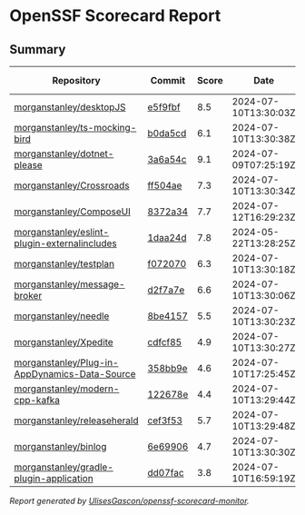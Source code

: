 # OpenSSF Scorecard Report

## Summary

| Repository | Commit | Score | Date | Score Delta | Report | StepSecurity |
| -- | -- | -- | -- | -- | -- | -- |
| [morganstanley/desktopJS](https://github.com/morganstanley/desktopJS) | [e5f9fbf](https://github.com/morganstanley/desktopJS/commit/e5f9fbf58dcf9e0908e9855e58c8bf55ea33e3f5) | 8.5 | 2024-07-10T13:30:03Z | 0 / [Details](https://kooltheba.github.io/openssf-scorecard-api-visualizer/#/projects/github.com/morganstanley/desktopJS/compare/dd2e6987cf874b002396a7dabe95028c5c503dd4/e5f9fbf58dcf9e0908e9855e58c8bf55ea33e3f5) | [View](https://kooltheba.github.io/openssf-scorecard-api-visualizer/#/projects/github.com/morganstanley/desktopJS/commit/e5f9fbf58dcf9e0908e9855e58c8bf55ea33e3f5) | [Fix it](https://app.stepsecurity.io/securerepo?repo=morganstanley/desktopJS) |
| [morganstanley/ts-mocking-bird](https://github.com/morganstanley/ts-mocking-bird) | [b0da5cd](https://github.com/morganstanley/ts-mocking-bird/commit/b0da5cdb8e2a473d2d910f103440a43430e465ca) | 6.1 | 2024-07-10T13:30:38Z | 0 / [Details](https://kooltheba.github.io/openssf-scorecard-api-visualizer/#/projects/github.com/morganstanley/ts-mocking-bird/compare/b0da5cdb8e2a473d2d910f103440a43430e465ca/b0da5cdb8e2a473d2d910f103440a43430e465ca) | [View](https://kooltheba.github.io/openssf-scorecard-api-visualizer/#/projects/github.com/morganstanley/ts-mocking-bird/commit/b0da5cdb8e2a473d2d910f103440a43430e465ca) | [Fix it](https://app.stepsecurity.io/securerepo?repo=morganstanley/ts-mocking-bird) |
| [morganstanley/dotnet-please](https://github.com/morganstanley/dotnet-please) | [3a6a54c](https://github.com/morganstanley/dotnet-please/commit/3a6a54c5f2791318eb33042154901c935ed80d93) | 9.1 | 2024-07-09T07:25:19Z | 0 / [Details](https://kooltheba.github.io/openssf-scorecard-api-visualizer/#/projects/github.com/morganstanley/dotnet-please/compare/9071ab5e05b448edb486944e4e00a58531e3ae4d/3a6a54c5f2791318eb33042154901c935ed80d93) | [View](https://kooltheba.github.io/openssf-scorecard-api-visualizer/#/projects/github.com/morganstanley/dotnet-please/commit/3a6a54c5f2791318eb33042154901c935ed80d93) | [Fix it](https://app.stepsecurity.io/securerepo?repo=morganstanley/dotnet-please) |
| [morganstanley/Crossroads](https://github.com/morganstanley/Crossroads) | [ff504ae](https://github.com/morganstanley/Crossroads/commit/ff504ae5dc3cefe434ca561428a020ca10afe48e) | 7.3 | 2024-07-10T13:30:34Z | 0 / [Details](https://kooltheba.github.io/openssf-scorecard-api-visualizer/#/projects/github.com/morganstanley/Crossroads/compare/7b7d11397db23e67b55782cf60812e0f4c7507c8/ff504ae5dc3cefe434ca561428a020ca10afe48e) | [View](https://kooltheba.github.io/openssf-scorecard-api-visualizer/#/projects/github.com/morganstanley/Crossroads/commit/ff504ae5dc3cefe434ca561428a020ca10afe48e) | [Fix it](https://app.stepsecurity.io/securerepo?repo=morganstanley/Crossroads) |
| [morganstanley/ComposeUI](https://github.com/morganstanley/ComposeUI) | [8372a34](https://github.com/morganstanley/ComposeUI/commit/8372a34316af9315290df7e238c94bb13949d10d) | 7.7 | 2024-07-12T16:29:23Z | 0 / [Details](https://kooltheba.github.io/openssf-scorecard-api-visualizer/#/projects/github.com/morganstanley/ComposeUI/compare/ddecc55ae9af2dcf273ab01da201e16a20fd6d1e/8372a34316af9315290df7e238c94bb13949d10d) | [View](https://kooltheba.github.io/openssf-scorecard-api-visualizer/#/projects/github.com/morganstanley/ComposeUI/commit/8372a34316af9315290df7e238c94bb13949d10d) | [Fix it](https://app.stepsecurity.io/securerepo?repo=morganstanley/ComposeUI) |
| [morganstanley/eslint-plugin-externalincludes](https://github.com/morganstanley/eslint-plugin-externalincludes) | [1daa24d](https://github.com/morganstanley/eslint-plugin-externalincludes/commit/1daa24d376075c08ff6c76142724cfc523026dfc) | 7.8 | 2024-05-22T13:28:25Z | 0 / [Details](https://kooltheba.github.io/openssf-scorecard-api-visualizer/#/projects/github.com/morganstanley/eslint-plugin-externalincludes/compare/1daa24d376075c08ff6c76142724cfc523026dfc/1daa24d376075c08ff6c76142724cfc523026dfc) | [View](https://kooltheba.github.io/openssf-scorecard-api-visualizer/#/projects/github.com/morganstanley/eslint-plugin-externalincludes/commit/1daa24d376075c08ff6c76142724cfc523026dfc) | [Fix it](https://app.stepsecurity.io/securerepo?repo=morganstanley/eslint-plugin-externalincludes) |
| [morganstanley/testplan](https://github.com/morganstanley/testplan) | [f072070](https://github.com/morganstanley/testplan/commit/f072070250c8949500c90abf65afecbb0d3cdbb9) | 6.3 | 2024-07-10T13:30:18Z | 0 / [Details](https://kooltheba.github.io/openssf-scorecard-api-visualizer/#/projects/github.com/morganstanley/testplan/compare/5a1e45e1b16810feab863b3918d6c12be508da96/f072070250c8949500c90abf65afecbb0d3cdbb9) | [View](https://kooltheba.github.io/openssf-scorecard-api-visualizer/#/projects/github.com/morganstanley/testplan/commit/f072070250c8949500c90abf65afecbb0d3cdbb9) | [Fix it](https://app.stepsecurity.io/securerepo?repo=morganstanley/testplan) |
| [morganstanley/message-broker](https://github.com/morganstanley/message-broker) | [d2f7a7e](https://github.com/morganstanley/message-broker/commit/d2f7a7e3c5fbe01c5ae237174ef91477f10d118d) | 6.6 | 2024-07-10T13:30:06Z | 0 / [Details](https://kooltheba.github.io/openssf-scorecard-api-visualizer/#/projects/github.com/morganstanley/message-broker/compare/f57e10a2f38ec70f1c5b54791c97e472b38f79a3/d2f7a7e3c5fbe01c5ae237174ef91477f10d118d) | [View](https://kooltheba.github.io/openssf-scorecard-api-visualizer/#/projects/github.com/morganstanley/message-broker/commit/d2f7a7e3c5fbe01c5ae237174ef91477f10d118d) | [Fix it](https://app.stepsecurity.io/securerepo?repo=morganstanley/message-broker) |
| [morganstanley/needle](https://github.com/morganstanley/needle) | [8be4157](https://github.com/morganstanley/needle/commit/8be415743c390ade27ad92cde18f17cbc486701d) | 5.5 | 2024-07-10T13:30:23Z | 0 / [Details](https://kooltheba.github.io/openssf-scorecard-api-visualizer/#/projects/github.com/morganstanley/needle/compare/8be415743c390ade27ad92cde18f17cbc486701d/8be415743c390ade27ad92cde18f17cbc486701d) | [View](https://kooltheba.github.io/openssf-scorecard-api-visualizer/#/projects/github.com/morganstanley/needle/commit/8be415743c390ade27ad92cde18f17cbc486701d) | [Fix it](https://app.stepsecurity.io/securerepo?repo=morganstanley/needle) |
| [morganstanley/Xpedite](https://github.com/morganstanley/Xpedite) | [cdfcf85](https://github.com/morganstanley/Xpedite/commit/cdfcf85b8c5099d2f7a6f59b47536732a45ac00b) | 4.9 | 2024-07-10T13:30:27Z | 0 / [Details](https://kooltheba.github.io/openssf-scorecard-api-visualizer/#/projects/github.com/morganstanley/Xpedite/compare/306e8801884d0838d8cd77ed3bd4991da71b7c85/cdfcf85b8c5099d2f7a6f59b47536732a45ac00b) | [View](https://kooltheba.github.io/openssf-scorecard-api-visualizer/#/projects/github.com/morganstanley/Xpedite/commit/cdfcf85b8c5099d2f7a6f59b47536732a45ac00b) | [Fix it](https://app.stepsecurity.io/securerepo?repo=morganstanley/Xpedite) |
| [morganstanley/Plug-in-AppDynamics-Data-Source](https://github.com/morganstanley/Plug-in-AppDynamics-Data-Source) | [358bb9e](https://github.com/morganstanley/Plug-in-AppDynamics-Data-Source/commit/358bb9ebe57ece961be43b43130789f15a48d5fe) | 4.6 | 2024-07-10T17:25:45Z | 0.5 / [Details](https://kooltheba.github.io/openssf-scorecard-api-visualizer/#/projects/github.com/morganstanley/Plug-in-AppDynamics-Data-Source/compare/6c9ddd879187f222114050a4837c0e74d1cbaef9/358bb9ebe57ece961be43b43130789f15a48d5fe) | [View](https://kooltheba.github.io/openssf-scorecard-api-visualizer/#/projects/github.com/morganstanley/Plug-in-AppDynamics-Data-Source/commit/358bb9ebe57ece961be43b43130789f15a48d5fe) | [Fix it](https://app.stepsecurity.io/securerepo?repo=morganstanley/Plug-in-AppDynamics-Data-Source) |
| [morganstanley/modern-cpp-kafka](https://github.com/morganstanley/modern-cpp-kafka) | [122678e](https://github.com/morganstanley/modern-cpp-kafka/commit/122678e881de94721458fd948f38e65366b68689) | 4.4 | 2024-07-10T13:29:44Z | 0 / [Details](https://kooltheba.github.io/openssf-scorecard-api-visualizer/#/projects/github.com/morganstanley/modern-cpp-kafka/compare/122678e881de94721458fd948f38e65366b68689/122678e881de94721458fd948f38e65366b68689) | [View](https://kooltheba.github.io/openssf-scorecard-api-visualizer/#/projects/github.com/morganstanley/modern-cpp-kafka/commit/122678e881de94721458fd948f38e65366b68689) | [Fix it](https://app.stepsecurity.io/securerepo?repo=morganstanley/modern-cpp-kafka) |
| [morganstanley/releaseherald](https://github.com/morganstanley/releaseherald) | [cef3f53](https://github.com/morganstanley/releaseherald/commit/cef3f533b03f551ff0b68c7f9856f21008146d5d) | 5.7 | 2024-07-10T13:29:48Z | 0 / [Details](https://kooltheba.github.io/openssf-scorecard-api-visualizer/#/projects/github.com/morganstanley/releaseherald/compare/cef3f533b03f551ff0b68c7f9856f21008146d5d/cef3f533b03f551ff0b68c7f9856f21008146d5d) | [View](https://kooltheba.github.io/openssf-scorecard-api-visualizer/#/projects/github.com/morganstanley/releaseherald/commit/cef3f533b03f551ff0b68c7f9856f21008146d5d) | [Fix it](https://app.stepsecurity.io/securerepo?repo=morganstanley/releaseherald) |
| [morganstanley/binlog](https://github.com/morganstanley/binlog) | [6e69906](https://github.com/morganstanley/binlog/commit/6e699068aeacd46e1de48121abdb398ae2256652) | 4.7 | 2024-07-10T13:30:30Z | 0 | [View](https://kooltheba.github.io/openssf-scorecard-api-visualizer/#/projects/github.com/morganstanley/binlog/commit/6e699068aeacd46e1de48121abdb398ae2256652) | [Fix it](https://app.stepsecurity.io/securerepo?repo=morganstanley/binlog) |
| [morganstanley/gradle-plugin-application](https://github.com/morganstanley/gradle-plugin-application) | [dd07fac](https://github.com/morganstanley/gradle-plugin-application/commit/dd07fac568c260bf17ad7ad0ac7bd9f1263e4ac1) | 3.8 | 2024-07-10T16:59:19Z | 0 | [View](https://kooltheba.github.io/openssf-scorecard-api-visualizer/#/projects/github.com/morganstanley/gradle-plugin-application/commit/dd07fac568c260bf17ad7ad0ac7bd9f1263e4ac1) | [Fix it](https://app.stepsecurity.io/securerepo?repo=morganstanley/gradle-plugin-application) |

_Report generated by [UlisesGascon/openssf-scorecard-monitor](https://github.com/UlisesGascon/openssf-scorecard-monitor)._